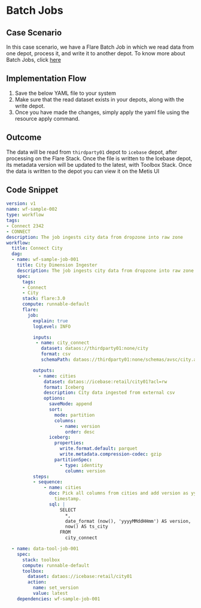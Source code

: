 # Batch Jobs

## Case Scenario

In this case scenario, we have a Flare Batch Job in which we read data from one depot, process it, and write it to another depot. To know more about Batch Jobs, click [here](../job_types.md#batch-job)

## Implementation Flow

1. Save the below YAML file to your system
2. Make sure that the read dataset exists in your depots, along with the write depot.
3. Once you have made the changes, simply apply the yaml file using the resource apply command.

## Outcome

The data will be read from `thirdparty01` depot to `icebase` depot, after processing on the Flare Stack. Once the file is written to the Icebase depot, its metadata version will be updated to the latest, with Toolbox Stack. Once the data is written to the depot you can view it on the Metis UI

## Code Snippet

```yaml
version: v1
name: wf-sample-002
type: workflow
tags:
- Connect 2342
- CONNECT
description: The job ingests city data from dropzone into raw zone
workflow:
  title: Connect City
  dag:
  - name: wf-sample-job-001
    title: City Dimension Ingester
    description: The job ingests city data from dropzone into raw zone
    spec:
      tags:
      - Connect
      - City
      stack: flare:3.0
      compute: runnable-default
      flare:
        job:
          explain: true
          logLevel: INFO

          inputs:
           - name: city_connect
             dataset: dataos://thirdparty01:none/city
             format: csv
             schemaPath: dataos://thirdparty01:none/schemas/avsc/city.avsc

          outputs:
            - name: cities
              dataset: dataos://icebase:retail/city01?acl=rw
              format: Iceberg
              description: City data ingested from external csv
              options:
                saveMode: append
                sort:
                  mode: partition
                  columns:
                    - name: version
                      order: desc
                iceberg:
                  properties:
                    write.format.default: parquet
                    write.metadata.compression-codec: gzip
                  partitionSpec:
                    - type: identity
                      column: version
          steps:
          - sequence:
              - name: cities
                doc: Pick all columns from cities and add version as yyyyMMddHHmm formatted
                  timestamp.
                sql: |
                    SELECT
                      *,
                      date_format (now(), 'yyyyMMddHHmm') AS version,
                      now() AS ts_city
                    FROM
                      city_connect

  - name: data-tool-job-001
    spec:
      stack: toolbox
      compute: runnable-default
      toolbox:
        dataset: dataos://icebase:retail/city01
        action:
          name: set_version
          value: latest
    dependencies: wf-sample-job-001
```